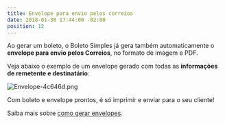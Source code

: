 ```yaml
---
title: Envelope para envio pelos correios
date: 2018-01-30 17:44:00 -02:00
position: 12
---
```


Ao gerar um boleto, o Boleto Simples já gera também automaticamente o **envelope para envio pelos Correios**, no formato de imagem e PDF.

Veja abaixo o exemplo de um envelope gerado com todas as **informações de remetente e destinatário**:

![Envelope-4c646d.png](/uploads/Envelope-4c646d.png)

Com boleto e envelope prontos, é só imprimir e enviar para o seu cliente!

Saiba mais sobre [como gerar envelopes](https://suporte.boletosimples.com.br/article/a89qz2mun1-como-gerar-um-envelope-para-o-seu-boleto).